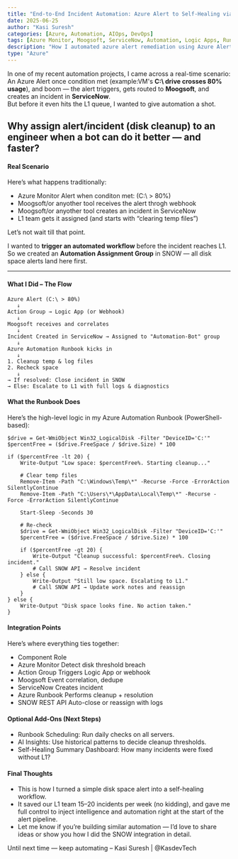 ```yaml
---
title: "End-to-End Incident Automation: Azure Alert to Self-Healing via Moogsoft & ServiceNow"
date: 2025-06-25
author: "Kasi Suresh"
categories: [Azure, Automation, AIOps, DevOps]
tags: [Azure Monitor, Moogsoft, ServiceNow, Automation, Logic Apps, Runbook, Self-Healing]
description: "How I automated azure alert remediation using Azure Alerts, Moogsoft, and ServiceNow — before it even reaches L1 support."
type: "Azure"
---
```

In one of my recent automation projects, I came across a real-time scenario:  
An Azure Alert once condition met (example:VM's **C:\ drive crosses 80% usage**), and boom — the alert triggers, gets routed to **Moogsoft**, and creates an incident in **ServiceNow**.  
But before it even hits the L1 queue, I wanted to give automation a shot.

Why assign alert/incident (disk cleanup) to an engineer when a bot can do it better — and faster?
---
####  Real Scenario

Here’s what happens traditionally:

- Azure Monitor Alert when conditon met: (C:\ > 80%)
- Moogsoft/or anyother tool receives the alert throgh webhook
- Moogsoft/or anyother tool creates an incident in ServiceNow
- L1 team gets it assigned (and starts with “clearing temp files”)

Let’s not wait till that point.

I wanted to **trigger an automated workflow** before the incident reaches L1. So we created an **Automation Assignment Group** in SNOW — all disk space alerts land here first.

---

####  What I Did – The Flow

```text
Azure Alert (C:\ > 80%) 
   ↓
Action Group → Logic App (or Webhook)
   ↓
Moogsoft receives and correlates
   ↓
Incident Created in ServiceNow → Assigned to "Automation-Bot" group
   ↓
Azure Automation Runbook kicks in
   ↓
1. Cleanup temp & log files
2. Recheck space
   ↓
→ If resolved: Close incident in SNOW
→ Else: Escalate to L1 with full logs & diagnostics
```
####  What the Runbook Does
Here’s the high-level logic in my Azure Automation Runbook (PowerShell-based):

```
$drive = Get-WmiObject Win32_LogicalDisk -Filter "DeviceID='C:'"
$percentFree = ($drive.FreeSpace / $drive.Size) * 100

if ($percentFree -lt 20) {
    Write-Output "Low space: $percentFree%. Starting cleanup..."
    
    # Clear temp files
    Remove-Item -Path "C:\Windows\Temp\*" -Recurse -Force -ErrorAction SilentlyContinue
    Remove-Item -Path "C:\Users\*\AppData\Local\Temp\*" -Recurse -Force -ErrorAction SilentlyContinue
    
    Start-Sleep -Seconds 30
    
    # Re-check
    $drive = Get-WmiObject Win32_LogicalDisk -Filter "DeviceID='C:'"
    $percentFree = ($drive.FreeSpace / $drive.Size) * 100
    
    if ($percentFree -gt 20) {
        Write-Output "Cleanup successful: $percentFree%. Closing incident."
        # Call SNOW API → Resolve incident
    } else {
        Write-Output "Still low space. Escalating to L1."
        # Call SNOW API → Update work notes and reassign
    }
} else {
    Write-Output "Disk space looks fine. No action taken."
}

```
####  Integration Points
Here’s where everything ties together:

- Component	         Role
- Azure Monitor	 Detect disk threshold breach
- Action Group	    Triggers Logic App or webhook
- Moogsoft	       Event correlation, dedupe
- ServiceNow	    Creates incident
- Azure Runbook	 Performs cleanup + resolution
- SNOW REST API	 Auto-close or reassign with logs

####  Optional Add-Ons (Next Steps)
- Runbook Scheduling: Run daily checks on all servers.
- AI Insights: Use historical patterns to decide cleanup thresholds.
- Self-Healing Summary Dashboard: How many incidents were fixed without L1?

#### Final Thoughts
- This is how I turned a simple disk space alert into a self-healing workflow.
- It saved our L1 team 15–20 incidents per week (no kidding), and gave me full control to inject intelligence and automation right at the start of the alert pipeline.
- Let me know if you’re building similar automation — I’d love to share ideas or show you how I did the SNOW integration in detail.

Until next time — keep automating 
– Kasi Suresh | @KasdevTech